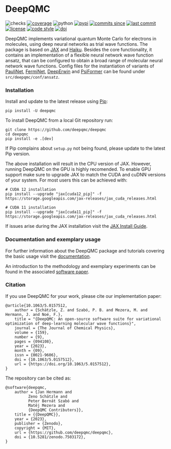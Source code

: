 # DeepQMC

![checks](https://img.shields.io/github/actions/workflow/status/deepqmc/deepqmc/tests.yaml?label=tests)
[![coverage](https://img.shields.io/codecov/c/github/deepqmc/deepqmc.svg)](https://codecov.io/gh/deepqmc/deepqmc)
![python](https://img.shields.io/pypi/pyversions/deepqmc.svg)
[![pypi](https://img.shields.io/pypi/v/deepqmc.svg)](https://pypi.org/project/deepqmc/)
[![commits since](https://img.shields.io/github/commits-since/deepqmc/deepqmc/latest.svg)](https://github.com/deepqmc/deepqmc/releases)
[![last commit](https://img.shields.io/github/last-commit/deepqmc/deepqmc.svg)](https://github.com/deepqmc/deepqmc/commits/master)
[![license](https://img.shields.io/github/license/deepqmc/deepqmc.svg)](https://github.com/deepqmc/deepqmc/blob/master/LICENSE)
[![code style](https://img.shields.io/badge/code%20style-black-202020.svg)](https://github.com/ambv/black)
[![doi](https://img.shields.io/badge/doi-10.5281%2Fzenodo.3960826-blue)](http://doi.org/10.5281/zenodo.3960826)

DeepQMC implements variational quantum Monte Carlo for electrons in molecules, using deep neural networks as trial wave functions. The package is based on [JAX](https://github.com/google/jax) and [Haiku](https://github.com/deepmind/dm-haiku). Besides the core functionality, it contains an implementation of a flexible neural network wave function ansatz, that can be configured to obtain a broad range of molecular neural network wave functions. Config files for the instantiation of variants of [PauliNet](https://doi.org/10.1038/s41557-020-0544-y), [FermiNet](https://link.aps.org/doi/10.1103/PhysRevResearch.2.033429), [DeepErwin](https://arxiv.org/abs/2205.09438) and [PsiFormer](https://arxiv.org/abs/2211.13672) can be found under `src/deepqmc/conf/ansatz`.

### Installation

Install and update to the latest release using [Pip](https://pip.pypa.io/en/stable/quickstart/):

```
pip install -U deepqmc
```

To install DeepQMC from a local Git repository run:

```
git clone https://github.com/deepqmc/deepqmc
cd deepqmc
pip install -e .[dev]
```

If Pip complains about `setup.py` not being found, please update to the latest Pip version.

The above installation will result in the CPU version of JAX. However, running DeepQMC on the GPU is highly recomended. To enable GPU support make sure to upgrade JAX to match the CUDA and cuDNN versions of your system. For most users this can be achieved with:

```
# CUDA 12 installation
pip install --upgrade "jax[cuda12_pip]" -f https://storage.googleapis.com/jax-releases/jax_cuda_releases.html

# CUDA 11 installation
pip install --upgrade "jax[cuda11_pip]" -f https://storage.googleapis.com/jax-releases/jax_cuda_releases.html
```

If issues arise during the JAX installation visit the [JAX Install Guide](https://github.com/google/jax#installation).

### Documentation and exemplary usage

For further information about the DeepQMC package and tutorials covering the basic usage visit the [documentation](https://deepqmc.github.io).

An introduction to the methodology and exemplary experiments can be found in the associated [software paper](https://doi.org/10.1063/5.0157512).


### Citation

If you use DeepQMC for your work, please cite our implementation paper:

```
@article{10.1063/5.0157512,
    author = {Schätzle, Z. and Szabó, P. B. and Mezera, M. and Hermann, J. and Noé, F.},
    title = "{DeepQMC: An open-source software suite for variational optimization of deep-learning molecular wave functions}",
    journal = {The Journal of Chemical Physics},
    volume = {159},
    number = {9},
    pages = {094108},
    year = {2023},
    month = {09},
    issn = {0021-9606},
    doi = {10.1063/5.0157512},
    url = {https://doi.org/10.1063/5.0157512},
}

```
The repository can be cited as:

```
@software{deepqmc,
	author = {Jan Hermann and
		  Zeno Schätzle and
		  Peter Bernát Szabó and
		  Matěj Mezera and
		  {DeepQMC Contributers}},
	title = {{DeepQMC}},
	year = {2023},
	publisher = {Zenodo},
	copyright = {MIT},
	url = {https://github.com/deepqmc/deepqmc},
	doi = {10.5281/zenodo.7503172},
}
```

